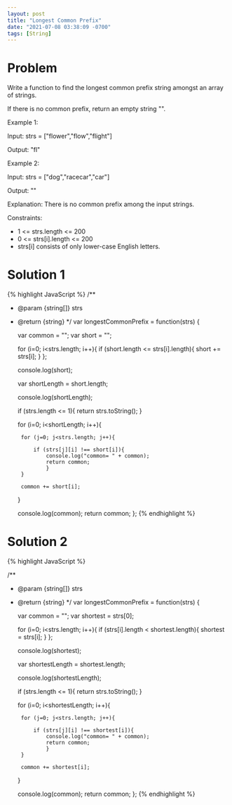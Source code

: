 ```yaml
---
layout: post
title: "Longest Common Prefix"
date: "2021-07-08 03:38:09 -0700"
tags: [String]
---
```


# Problem

Write a function to find the longest common prefix string amongst an array of strings.

If there is no common prefix, return an empty string "".

Example 1:

Input: strs = ["flower","flow","flight"]

Output: "fl"

Example 2:

Input: strs = ["dog","racecar","car"]

Output: ""

Explanation: There is no common prefix among the input strings.
 

Constraints:

- 1 <= strs.length <= 200
- 0 <= strs[i].length <= 200
- strs[i] consists of only lower-case English letters.

# Solution 1

{% highlight JavaScript %}
/**
 * @param {string[]} strs
 * @return {string}
 */
var longestCommonPrefix = function(strs) {
    
    var common = "";
    var short = "";
    
    for (i=0; i<strs.length; i++){
        if (short.length <= strs[i].length){
            short += strs[i];
        }
    };
    
    console.log(short);
    
    var shortLength = short.length;
    
    console.log(shortLength);
    
    if (strs.length <= 1){
        return strs.toString();
    }
    
    for (i=0; i<shortLength; i++){
        
        for (j=0; j<strs.length; j++){
        
            if (strs[j][i] !== short[i]){
                console.log("common= " + common);
                return common;
                }
        }
        
        common += short[i];
    }
    
    
    console.log(common);
    return common;
};
{% endhighlight %}

# Solution 2

{% highlight JavaScript %}

/**
 * @param {string[]} strs
 * @return {string}
 */
var longestCommonPrefix = function(strs) {
    
    var common = "";
    var shortest = strs[0];
    
    for (i=0; i<strs.length; i++){
        if (strs[i].length < shortest.length){
            shortest = strs[i];
        }
    };
    
    console.log(shortest);
    
    var shortestLength = shortest.length;
    
    console.log(shortestLength);
    
    if (strs.length <= 1){
        return strs.toString();
    }
    
    for (i=0; i<shortestLength; i++){
        
        for (j=0; j<strs.length; j++){
        
            if (strs[j][i] !== shortest[i]){
                console.log("common= " + common);
                return common;
                }
        }
        
        common += shortest[i];
    }
    
    
    console.log(common);
    return common;
};
{% endhighlight %}